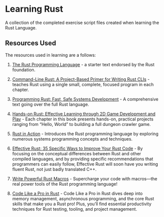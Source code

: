 # Learning Rust

A collection of the completed exercise script files created when learning the Rust Language.

## Resources Used

The resources used in learning are a follows:

1.  [The Rust Programming Language](https://doc.rust-lang.org/book/) - a starter text endorsed by the Rust foundation. 

2.  [Command-Line Rust: A Project-Based Primer for Writing Rust CLIs](https://www.oreilly.com/library/view/command-line-rust/9781098109424/) - teaches Rust using a single small, complete, focused program in each chapter.

3.  [Programming Rust: Fast, Safe Systems Development](https://www.oreilly.com/library/view/programming-rust-2nd/9781492052586/) - A comprehensive text going over the full Rust language.

4.  [Hands-on Rust: Effective Learning through 2D Game Development and Play](https://github.com/thebracket/HandsOnRust) - Each chapter in this book presents hands-on, practical projects ranging from “Hello, World” to building a full dungeon crawler game.

5.  [Rust in Action](https://github.com/rust-in-action) - Introduces the Rust programming language by exploring numerous systems programming concepts and techniques.

6. [Effective Rust: 35 Specific Ways to Improve Your Rust Code](https://effective-rust.com/) -  By focusing on the conceptual differences between Rust and other compiled languages, and by providing specific recommendations that programmers can easily follow, Effective Rust will soon have you writing fluent Rust, not just badly translated C++.

7. [Write Powerful Rust Macros](https://www.manning.com/books/write-powerful-rust-macros) - Supercharge your code with macros—the real power tools of the Rust programming language!

8. [Code Like a Pro in Rust](https://www.manning.com/books/code-like-a-pro-in-rust) - Code Like a Pro in Rust dives deep into memory management, asynchronous programming, and the core Rust skills that make you a Rust pro! Plus, you’ll find essential productivity techniques for Rust testing, tooling, and project management.
